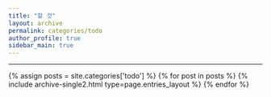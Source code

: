 ```yaml
---
title: "할 것"
layout: archive
permalink: categories/todo
author_profile: true
sidebar_main: true
---
```


<!-- 공백이 포함되어 있는 카테고리 이름의 경우 site.categories['a b c'] 이런식으로! -->

***

{% assign posts = site.categories['todo'] %}
{% for post in posts %} {% include archive-single2.html type=page.entries_layout %} {% endfor %}